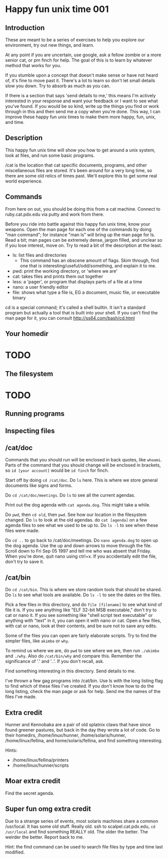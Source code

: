 Happy fun unix time 001
=======================

Introduction
------------

These are meant to be a series of exercises to help you explore our environment,
try out new things, and learn.

At any point if you are uncertain, use google, ask a fellow zombie or a more
senior cat, or pm finch for help. The goal of this is to learn by whatever
method that works for you.

If you stumble upon a concept that doesn't make sense or have not heard of, it's
fine to move past it. There's a lot to learn so don't let small details slow you
down. Try to absorb as much as you can.

If there is a section that says 'send details to me,' this means I'm actively
interested in your response and want your feedback or I want to see what you've
found. If you would be so kind, write up the things you find or work through in
this and then send me a copy when you're done. This way, I can improve these
happy fun unix times to make them more happy, fun, unix, and time.

Description
-----------

This happy fun unix time will show you how to get around a unix system, look
at files, and run some basic programs.

/cat is the location that cat specific documents, programs, and other
miscellaneous files are stored. It's been around for a very long time, so there
are some old relics of times past. We'll explore this to get some real world
experience.

Commands
--------

From here on out, you should be doing this from a cat machine. Connect to
ruby.cat.pdx.edu via putty and work from there.

Before you ride into battle against this happy fun unix time, know your weapons.
Open the man page for each one of the commands by doing "man command"; for
instance "man ls" will bring up the man page for ls. Read a bit; man pages can
be extremely dense, jargon filled, and unclear so if you lose interest, move on.
Try to read a bit of the description at the least.

  - ls: list files and directories
    - This command has an obscene amount of flags. Skim through, find one that
      is interesting/useful/odd/something, and explain it to me.
  - pwd: print the working directory, or 'where we are'
  - cat: takes files and prints them out together
  - less: a 'pager', or program that displays parts of a file at a time
  - nano: a user friendly editor
  - file: shows what type a file is, EG a document, music file, or executable binary

cd is a special command; it's called a shell builtin. It isn't a standard
program but actually a tool that is built into your shell. If you can't find the
man page for it, you can consult http://ss64.com/bash/cd.html

Your homedir
------------
# TODO

The filesystem
--------------
# TODO

Running programs
----------------

Inspecting files
----------------

/cat/doc
--------

Commands that you should run will be enclosed in back quotes, like `whoami`.
Parts of the command that you should change will be enclosed in brackets, so `id
[your account]` would be `id finch` for finch.

Start off by doing `cd /cat/doc`. Do `ls` here. This is where we store general
documents like signs and forms.

Do `cd /cat/doc/meetings`. Do `ls` to see all the current agendas.

Print out the dog agenda with `cat agenda.dog`. This might take a while.

Do `pwd`, then `cd old`, then `pwd`. See how our location in the filesystem
changed. Do `ls` to look at the old agendas. do `cat [agenda]` on a few agenda
files to see what we used to be up to. Do `ls -l` to see when these files were
made.

Do `cd ..` to go back to /cat/doc/meetings. Do `nano agenda.dog` to open up the
dog agenda. Use the up and down arrows to move through the file. Scroll down to
Fri Sep 05 1997 and tell me who was absent that Friday. When you're done, quit
nano using ctrl+x. If you accidentally edit the file, don't try to save it.

/cat/bin
--------

Do `cd /cat/bin`. This is where we store random tools that should be shared. Do
`ls` to see what tools are available. Do `ls -l` to see the dates on the files.

Pick a few files in this directory, and do `file [filename]` to see what kind of
file it is. If you see anything like "ELF 32-bit MSB executable," don't try to
cat or nano it. If you see something like "shell script text executable" or
anything with "text" in it, you can open it with nano or cat. Open a few files,
with cat or nano, look at their contents, and be sure not to save any edits.

Some of the files you can open are fairly elaborate scripts. Try to find the
simpler files, like `akimbo` or `why`.

To remind us where we are, do `pwd` to see where we are, then run `./akimbo` and
`./why`. Also do `/cat/bin/why` and compare this. Remember the significance of
'.' and '..'. If you don't recall, ask.

Find something interesting in this directory. Send details to me.

I've thrown a few gag programs into /cat/bin. Use ls with the long listing flag 
to find which of these files I've created. If you don't know how to do the long
listing, check the man page or ask for help. Send me the names of the files 
I've made.

Extra credit
------------

Hunner and Kennobaka are a pair of old splatnix claws that have since found
greener pastures, but back in the day they wrote a lot of code. Go to their
homedirs, /home/linux/hunner, /home/solaris/hunner, /home/linux/fellina, and
home/solaris/fellina, and find something interesting.

Hints:
  - /home/linux/fellina/printers
  - /home/linux/hunner/scripts

Moar extra credit
-----------------

Find the secret agenda.

Super fun omg extra credit
--------------------------

Due to a strange series of events, most solaris machines share a common
/usr/local. It has some old stuff. Really old. ssh to scalpel.cat.pdx.edu, `cd
/usr/local` and find something REALLY old. The older the better. The weirder the
better. Report back to me.

Hint: the find command can be used to search file files by type and time last
modified.
